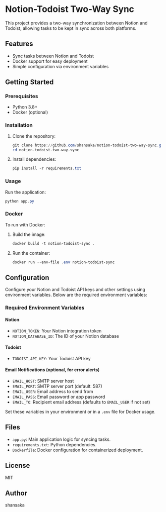 # Notion-Todoist Two-Way Sync

This project provides a two-way synchronization between Notion and Todoist, allowing tasks to be kept in sync across both platforms.

## Features

- Sync tasks between Notion and Todoist
- Docker support for easy deployment
- Simple configuration via environment variables

## Getting Started

### Prerequisites

- Python 3.8+
- Docker (optional)

### Installation

1. Clone the repository:
   ```powershell
   git clone https://github.com/shansaka/notion-todoist-two-way-sync.git
   cd notion-todoist-two-way-sync
   ```
2. Install dependencies:
   ```powershell
   pip install -r requirements.txt
   ```

### Usage

Run the application:

```powershell
python app.py
```

### Docker

To run with Docker:

1. Build the image:
   ```powershell
   docker build -t notion-todoist-sync .
   ```
2. Run the container:
   ```powershell
   docker run --env-file .env notion-todoist-sync
   ```

## Configuration

Configure your Notion and Todoist API keys and other settings using environment variables. Below are the required environment variables:

### Required Environment Variables

#### Notion

- `NOTION_TOKEN`: Your Notion integration token
- `NOTION_DATABASE_ID`: The ID of your Notion database

#### Todoist

- `TODOIST_API_KEY`: Your Todoist API key

#### Email Notifications (optional, for error alerts)

- `EMAIL_HOST`: SMTP server host
- `EMAIL_PORT`: SMTP server port (default: 587)
- `EMAIL_USER`: Email address to send from
- `EMAIL_PASS`: Email password or app password
- `EMAIL_TO`: Recipient email address (defaults to `EMAIL_USER` if not set)

Set these variables in your environment or in a `.env` file for Docker usage.

## Files

- `app.py`: Main application logic for syncing tasks.
- `requirements.txt`: Python dependencies.
- `Dockerfile`: Docker configuration for containerized deployment.

## License

MIT

## Author

shansaka
